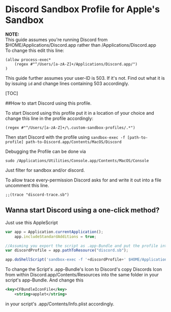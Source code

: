 # Discord Sandbox Profile for Apple's Sandbox

**NOTE:**  
This guide assumes you're running Discord from $HOME/Applications/Discord.app rather than /Applications/Discord.app  
To change this edit this line:  

````
(allow process-exec* 
    (regex #"^/Users/[a-zA-Z]+/Applications/Discord.app/")
)
````

This guide further assumes your user-ID is 503. If it's not. Find out what it is by issuing `id` and change lines containing 503 accordingly.

[TOC]

##How to start Discord using this profile.

To start Discord using this profile put it in a location of your choice and change this line in the profile accordingly:

````
(regex #"^/Users/[a-zA-Z]+/\.custom-sandbox-profiles/.*")
````

Then start Discord with the profile using `sandbox-exec -f [path-to-profile] path-to-Discord.app/Contents/MacOS/Discord`

Debugging the Profile can be done via  

````
sudo /Applications/Utilities/Console.app/Contents/MacOS/Console
````

Just filter for sandbox and/or discord.

To allow trace every-permission Discord asks for and write it out into a file uncomment this line.  

````
;;(trace "discord-trace.sb")
````



## Wanna start Discord using a one-click method?

Just use this AppleScript

````javascript
var app = Application.currentApplication();
	app.includeStandardAdditions = true;

//Assuming you export the script as .app-Bundle and put the profile into Contents/Resources/
var discordProfile = app.pathToResource("discord.sb");

app.doShellScript('sandbox-exec -f '+discordProfile+' $HOME/Applications/Discord.app/Contents/MacOS/Discord &>/dev/null &');
````

To change the Script's .app-Bundle's Icon to Discord's copy Discords Icon from within Discord.app/Contents/Resources into the same folder in your script's app-Bundle. And change  this

````xml
<key>CFBundleIconFile</key>
	<string>applet</string>
````

in your script's .app/Contents/Info.plist accordingly.